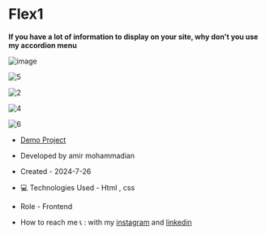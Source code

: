 # Flex1

**If you have a lot of information to display on your site, why don't you use my accordion menu**

![image](https://github.com/user-attachments/assets/42482050-9a12-4575-ba43-9eb21b73b9b9)

![5](https://github.com/user-attachments/assets/0f525e21-a733-47d4-9725-5cde231ea538)

![2](https://github.com/user-attachments/assets/cd718c46-3f9c-4002-8904-7ec39becaea7)

![4](https://github.com/user-attachments/assets/382bc418-9861-43b3-beac-262fd6d868e0)

![6](https://github.com/user-attachments/assets/893dc8d0-e980-4fd4-ac83-33db033269f4)

- [Demo Project](https://amirmohammadianaftah.github.io/Flex1/)

- Developed by amir mohammadian

- Created - 2024-7-26

- 💻 Technologies Used - Html , css 

- Role - Frontend

- How to reach me 📞 : with my [instagram](https://www.instagram.com/amirmohammadian.web) and [linkedin](https://www.linkedin.com/in/amir-mohammadian-aa571b31b/)
